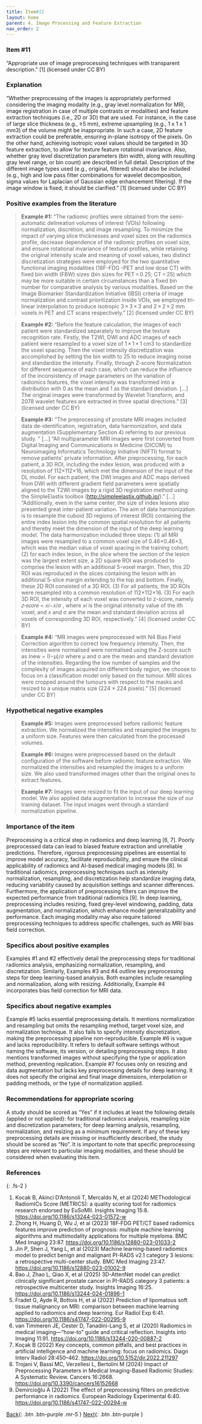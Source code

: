 ```yaml
---
title: Item#11
layout: home
parent: 4. Image Processing and Feature Extraction
nav_order: 2
---
```


### Item #11
“Appropriate use of image preprocessing techniques with transparent description.” [1]  (licensed under CC BY)

### Explanation
“Whether preprocessing of the images is appropriately performed considering the imaging modality (e.g., gray level normalization for MRI, image registration in case of multiple contrasts or modalities) and feature extraction techniques (i.e., 2D or 3D) that are used. For instance, in the case of large slice thickness (e.g., ≥5 mm), extreme upsampling (e.g., 1 x 1 x 1 mm3) of the volume might be inappropriate. In such a case, 2D feature extraction could be preferable, ensuring in-plane isotropy of the pixels. On the other hand, achieving isotropic voxel values should be targeted in 3D feature extraction, to allow for texture feature rotational invariance. Also, whether gray level discretization parameters (bin width, along with resulting gray level range, or bin count) are described in full detail. Description of the different image types used (e.g., original, filtered) should also be included (e.g., high and low pass filter combinations for wavelet decomposition, sigma values for Laplacian of Gaussian edge enhancement filtering). If the image window is fixed, it should be clarified.” [1]  (licensed under CC BY)

### Positive examples from the literature 
> **Example #1:** “The radiomic profiles were obtained from the semi-automatic delineation volumes of interest (VOIs) following normalization, discretion, and image resampling. To minimize the impact of varying slice thicknesses and voxel sizes on the radiomics profile, decrease dependence of the radiomic profiles on voxel size, and ensure rotational invariance of textural profiles, while retaining the original intensity scale and meaning of voxel values, two distinct discretization strategies were employed for the two quantitative functional imaging modalities (18F-FDG -PET and low dose CT) with fixed bin width (FBW) sizes (bin sizes for PET = 0.25; CT = 25) which may be more suitable in certain circumstances than a fixed bin number for comparative analysis by various modalities. Based on the Image Biomarker Standardization Initiative (IBSI) criteria of image normalization and contrast prioritization inside VOIs, we employed tri-linear interpolation to produce isotropic 3 × 3 × 3 and 2 × 2 × 2 mm voxels in PET and CT scans respectively.” [2] (licensed under CC BY)

> **Example #2:** “Before the feature calculation, the images of each patient were standardized separately to improve the texture recognition rate. Firstly, the T2WI, DWI and ADC images of each patient were resampled to a voxel size of 1 × 1 × 1 cm3 to standardize the voxel spacing. Then the voxel intensity discretization was accomplished by setting the bin width to 25 to reduce imaging noise and standardize the intensity. Finally, through Z-score Normalization for different sequence of each case, which can reduce the influence of the inconsistency of image parameters on the variation of radiomics features, the voxel intensity was transformed into a distribution with 0 as the mean and 1 as the standard deviation. […] The original images were transformed by Wavelet Transform, and 2078 wavelet features are extracted in three spatial directions.” [3] (licensed under CC BY)

> **Example #3:** “The preprocessing of prostate MRI images included data de-identification, registration, data harmonization, and data augmentation (Supplementary Section 4) referring to our previous study. ” […] “All multiparameter MRI images were first converted from Digital Imaging and Communications in Medicine (DICOM) to Neuroimaging Informatics Technology Initiative (NIFTI) format to remove patients' private information. After preprocessing, for each patient, a 3D ROI, including the index lesion, was produced with a resolution of 112×112×16, which met the dimension of the input of the DL model. For each patient, the DWI images and ADC maps derived from DWI with different gradient field parameters were spatially aligned to the T2WI images by a rigid 3D registration method using the SimpleElastix toolbox (http://simpleelastix.github.io/).” […] “Additionally, even in the same center, the size of index lesions also presented great inter-patient variation. The aim of data harmonization is to resample the cuboid 3D regions of interest (ROI) containing the entire index lesion into the common spatial resolution for all patients and thereby meet the dimension of the input of the deep learning model. The data harmonization included three steps: (1) all MRI images were resampled to a common voxel size of 0.46×0.46×3, which was the median value of voxel spacing in the training cohort; (2) for each index lesion, in the slice where the section of the lesion was the largest extent size, a 2D square ROI was produced to comprise the lesion with an additional 5-voxel margin. Then, this 2D ROI was reproduced in the slices containing the lesion with an additional 5-slice margin extending to the top and bottom. Finally, these 2D ROI consisted of a 3D ROI. (3) For all patients, the 3D ROIs were resampled into a common resolution of 112×112×16. (3) For each 3D ROI, the intensity of each voxel was converted to z-score, namely 𝑧‑𝑠𝑐𝑜𝑟𝑒 = 𝑥𝑖−𝑥/σ , where 𝑥𝑖  is the original intensity value of the ith voxel, and 𝑥 and σ are the mean and standard deviation across all voxels of corresponding 3D ROI, respectively.” [4] (licensed under CC BY)

> **Example #4:** “MR images were preprocessed with N4 Bias Field Correction algorithm to correct low frequency intensity. Then, the intensities were normalised were normalised using the Z-score such as Inew = (I−μ)/σ where μ and σ are the mean and standard deviation of the intensities. Regarding the low number of samples and the complexity of images acquired on different body region, we choose to focus on a classification model only based on the tumour. MRI slices were cropped around the tumours with respect to the masks and resized to a unique matrix size (224 × 224 pixels).” [5] (licensed under CC BY)

### Hypothetical negative examples
> **Example #5:** Images were preprocessed before radiomic feature extraction. We normalized the intensities and resampled the images to a uniform size. Features were then calculated from the processed volumes.

> **Example #6:** Images were preprocessed based on the default configuration of the software before radiomic feature extraction. We normalized the intensities and resampled the images to a uniform size. We also used transformed images other than the original ones to extract features.

> **Example #7:** Images were resized to fit the input of our deep learning model. We also applied data augmentation to increase the size of our training dataset. The input images went through a standard normalization pipeline.

### Importance of the item
Preprocessing is a critical step in radiomics and deep learning [6, 7]. Poorly preprocessed data can lead to biased feature extraction and unreliable predictions. Therefore, rigorous preprocessing pipelines are essential to improve model accuracy, facilitate reproducibility, and ensure the clinical applicability of radiomics and AI-based medical imaging models [8]. In traditional radiomics, preprocessing techniques such as intensity normalization, resampling, and discretization help standardize imaging data, reducing variability caused by acquisition settings and scanner differences. Furthermore, the application of preprocessing filters can improve the expected performance from traditional radiomics [9]. In deep learning, preprocessing includes resizing, fixed grey-level windowing, padding, data augmentation, and normalization, which enhance model generalizability and performance. Each imaging modality may also require tailored preprocessing techniques to address specific challenges, such as MRI bias field correction. 

### Specifics about positive examples
Examples #1 and #2 effectively detail the preprocessing steps for traditional radiomics analysis, emphasizing normalization, resampling, and discretization. Similarly, Examples #3 and #4 outline key preprocessing steps for deep learning-based analysis. Both examples include resampling and normalization, along with resizing. Additionally, Example #4 incorporates bias field correction for MRI data.

### Specifics about negative examples
Example #5 lacks essential preprocessing details. It mentions normalization and resampling but omits the resampling method, target voxel size, and normalization technique. It also fails to specify intensity discretization, making the preprocessing pipeline non-reproducible.
Example #6 is vague and lacks reproducibility. It refers to default software settings without naming the software, its version, or detailing preprocessing steps. It also mentions transformed images without specifying the type or application method, preventing replication.
Example #7 focuses only on resizing and data augmentation but lacks key preprocessing details for deep learning. It does not specify the original and final image dimensions, interpolation or padding methods, or the type of normalization applied. 

### Recommendations for appropriate scoring
A study should be scored as “Yes” if it includes at least the following details (applied or not applied): for traditional radiomics analysis, resampling size and discretization parameters; for deep learning analysis, resampling, normalization, and resizing as a minimum requirement. If any of these key preprocessing details are missing or insufficiently described, the study should be scored as “No”. 
It is important to note that specific preprocessing steps are relevant to particular imaging modalities, and these should be considered when evaluating this item. 

### References

{: .fs-2 }

1. 	Kocak B, Akinci D’Antonoli T, Mercaldo N, et al (2024) METhodological RadiomICs Score (METRICS): a quality scoring tool for radiomics research endorsed by EuSoMII. Insights Imaging 15:8. https://doi.org/10.1186/s13244-023-01572-w
2. 	Zhong H, Huang D, Wu J, et al (2023) 18F‑FDG PET/CT based radiomics features improve prediction of prognosis: multiple machine learning algorithms and multimodality applications for multiple myeloma. BMC Med Imaging 23:87. https://doi.org/10.1186/s12880-023-01033-2
3. 	Jin P, Shen J, Yang L, et al (2023) Machine learning-based radiomics model to predict benign and malignant PI-RADS v2.1 category 3 lesions: a retrospective multi-center study. BMC Med Imaging 23:47. https://doi.org/10.1186/s12880-023-01002-9
4. 	Bao J, Zhao L, Qiao X, et al (2025) 3D-AttenNet model can predict clinically significant prostate cancer in PI-RADS category 3 patients: a retrospective multicenter study. Insights Imaging 16:25. https://doi.org/10.1186/s13244-024-01896-1
5. 	Fradet G, Ayde R, Bottois H, et al (2022) Prediction of lipomatous soft tissue malignancy on MRI: comparison between machine learning applied to radiomics and deep learning. Eur Radiol Exp 6:41. https://doi.org/10.1186/s41747-022-00295-9
6. 	van Timmeren JE, Cester D, Tanadini-Lang S, et al (2020) Radiomics in medical imaging—“how-to” guide and critical reflection. Insights into Imaging 11:91. https://doi.org/10.1186/s13244-020-00887-2
7. 	Koçak B (2022) Key concepts, common pitfalls, and best practices in artificial intelligence and machine learning: focus on radiomics. Diagn Interv Radiol 28:450–462. https://doi.org/10.5152/dir.2022.211297
8. 	Trojani V, Bassi MC, Verzellesi L, Bertolini M (2024) Impact of Preprocessing Parameters in Medical Imaging-Based Radiomic Studies: A Systematic Review. Cancers 16:2668. https://doi.org/10.3390/cancers16152668
9. 	Demircioğlu A (2022) The effect of preprocessing filters on predictive performance in radiomics. European Radiology Experimental 6:40. https://doi.org/10.1186/s41747-022-00294-w

[Back](https://radiomic.github.io/METRICS-E3/){: .btn .btn-purple  .mr-5  }
[Next](https://radiomic.github.io/METRICS-E3/docs/Study%20Design%20(Item%201-3)/Item%202.html){: .btn .btn-purple   }